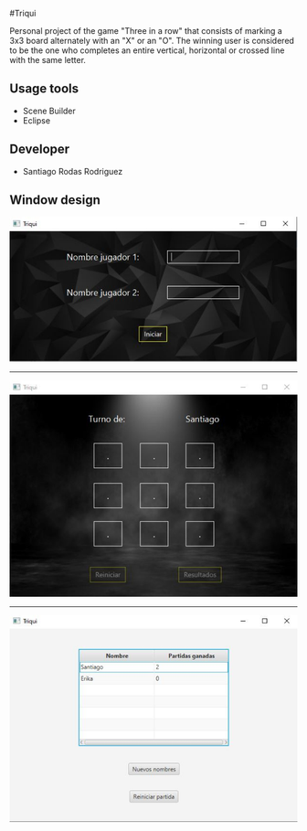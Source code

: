 #Triqui

Personal project of the game "Three in a row" that consists of marking a 3x3 board alternately with an "X" or an "O".
The winning user is considered to be the one who completes an entire vertical, horizontal or crossed line with the same letter.


## Usage tools

* Scene Builder
* Eclipse

## Developer

* Santiago Rodas Rodriguez

## Window design

![](https://github.com/SantiRodas/Triqui/blob/master/1.JPG)

--------------------------------------------------------------------

![](https://github.com/SantiRodas/Triqui/blob/master/2.JPG)

--------------------------------------------------------------------

![](https://github.com/SantiRodas/Triqui/blob/master/3.JPG)
